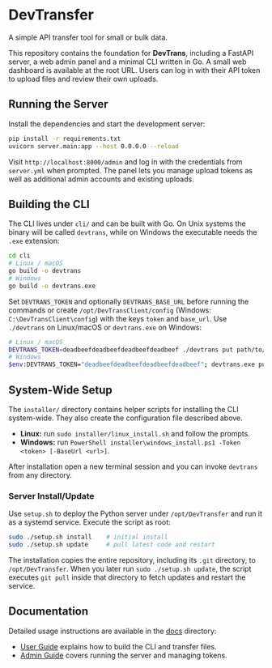 # DevTransfer

A simple API transfer tool for small or bulk data.

This repository contains the foundation for **DevTrans**, including a FastAPI
server, a web admin panel and a minimal CLI written in Go. A small web
dashboard is available at the root URL. Users can log in with their API token to
upload files and review their own uploads.

## Running the Server

Install the dependencies and start the development server:

```bash
pip install -r requirements.txt
uvicorn server.main:app --host 0.0.0.0 --reload
```

Visit `http://localhost:8000/admin` and log in with the credentials from
`server.yml` when prompted. The panel lets you manage upload tokens as well as
additional admin accounts and existing uploads.

## Building the CLI

The CLI lives under `cli/` and can be built with Go. On Unix systems the binary
will be called `devtrans`, while on Windows the executable needs the `.exe`
extension:

```bash
cd cli
# Linux / macOS
go build -o devtrans
# Windows
go build -o devtrans.exe
```

Set `DEVTRANS_TOKEN` and optionally `DEVTRANS_BASE_URL` before running the
commands or create `/opt/DevTransClient/config` (Windows: `C:\DevTransClient\config`)
with the keys `token` and `base_url`. Use `./devtrans` on Linux/macOS or
`devtrans.exe` on Windows:

```bash
# Linux / macOS
DEVTRANS_TOKEN=deadbeefdeadbeefdeadbeefdeadbeef ./devtrans put path/to/file
# Windows
$env:DEVTRANS_TOKEN="deadbeefdeadbeefdeadbeefdeadbeef"; devtrans.exe put path\to\file
```

## System-Wide Setup

The `installer/` directory contains helper scripts for installing the CLI
system-wide. They also create the configuration file described above.

- **Linux:** run `sudo installer/linux_install.sh` and follow the prompts.
- **Windows:** run `PowerShell installer\windows_install.ps1 -Token <token> [-BaseUrl <url>]`.

After installation open a new terminal session and you can invoke `devtrans` from
any directory.

### Server Install/Update

Use `setup.sh` to deploy the Python server under `/opt/DevTransfer` and run it as a
systemd service. Execute the script as root:

```bash
sudo ./setup.sh install    # initial install
sudo ./setup.sh update     # pull latest code and restart
```

The installation copies the entire repository, including its `.git` directory,
to `/opt/DevTransfer`. When you later run `sudo ./setup.sh update`, the script
executes `git pull` inside that directory to fetch updates and restart the
service.

## Documentation

Detailed usage instructions are available in the [docs](./docs/) directory:

- [User Guide](docs/UserGuide.md) explains how to build the CLI and transfer files.
- [Admin Guide](docs/AdminGuide.md) covers running the server and managing tokens.
